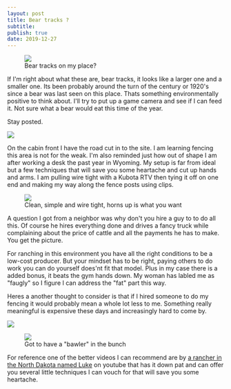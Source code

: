 ```yaml
---
layout: post
title: Bear tracks ?
subtitle: 
publish: true
date: 2019-12-27  
---
```



<figure>
<img src="https://jonkalev.s3-us-west-2.amazonaws.com/beartracks.jpg">
<figcaption> Bear tracks on my place?</figcaption>
</figure>

If I'm right about what these are, bear tracks, it looks like a larger one and a smaller one. Its been probably around the turn of the century or 1920's since a bear was last seen on this place. Thats something environmentally positive to think about. I'll try to put up a game camera and see if I can feed it.
Not sure what a bear would eat this time of the year. 
<p> 
  Stay posted.
  <p>
    <img src="https://jonkalev.s3-us-west-2.amazonaws.com/20191225-DSCF2643.jpg">
<p>
 On the cabin front I have the road cut in to the site. I am learning fencing this area is not for the weak. 
  I'm also reminded just how out of shape I am after working a desk the past year in Wyoming.
  My setup is far from ideal but a few techniques that will save you some heartache and cut up hands and arms.
  I am pulling wire tight with a Kubota RTV then tying it off on one end and making my way along the fence posts using clips. 
  <p>
    <figure>
    <img src="https://jonkalev.s3-us-west-2.amazonaws.com/20191225-DSCF2638.JPG">
<figcaption>Clean, simple and wire tight, horns up is what you want</figcaption>
</figure>

  A question I got from a neighbor was why don't you hire a guy to to do all this.
Of course he hires everything done and drives a fancy truck while complaining about the price of cattle and all the payments he has to make. You get the picture.
 
  For ranching in this environment you have all the right conditions to be a low-cost producer. But your mindset has to be right, paying others to do work you can do yourself does'nt fit that model. 
 Plus in my case there is a added bonus, it beats the gym hands down. My woman has labled me as "faugly" so I figure I can address the "fat" part this way.
  <p> Heres a another thought to consider is that if I hired someone to do my fencing it would probably mean a whole lot less to me.
  Something really meaningful is expensive these days and increasingly hard to come by.
 <p>
<img src="https://jonkalev.s3-us-west-2.amazonaws.com/IMG_1395+copy.jpg">
<p>
  <figure>
 <img src=" https://jonkalev.s3-us-west-2.amazonaws.com/20191225-DSCF2696+copy.jpg">
<figcaption>Got to have a "bawler" in the bunch</figcaption>
</figure>
  For reference one of the better videos I can recommend are by <a href="https://www.youtube.com/watch?v=FQdBK-xWtnA">a rancher in the North Dakota named Luke</a> on youtube that has it down pat and can offer you several little techniques I can vouch for that will save you some heartache.
  


